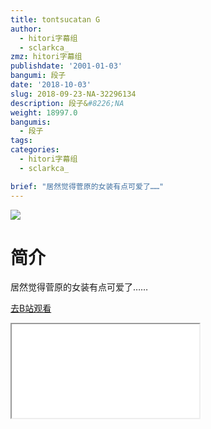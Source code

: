 ```yaml
---
title: tontsucatan G
author:
  - hitori字幕组
  - sclarkca_
zmz: hitori字幕组
publishdate: '2001-01-03'
bangumi: 段子
date: '2018-10-03'
slug: 2018-09-23-NA-32296134
description: 段子&#8226;NA
weight: 18997.0
bangumis:
  - 段子
tags:
categories:
  - hitori字幕组
  - sclarkca_

brief: "居然觉得菅原的女装有点可爱了……"
---
```

![](https://i.imgur.com/5mewN5Q.jpg)
# 简介  
居然觉得菅原的女装有点可爱了……  

[去B站观看](https://www.bilibili.com/video/av32296134/)
<div class ="resp-container"><iframe class="testiframe" src="//player.bilibili.com/player.html?aid=32296134"", scrolling="no", allowfullscreen="true" > </iframe></div> 
